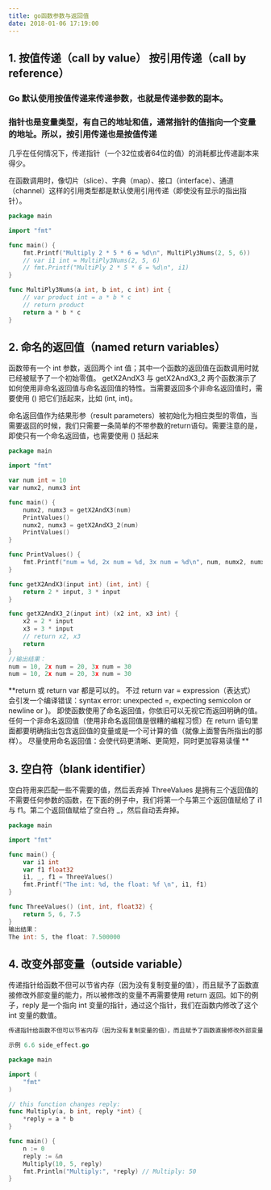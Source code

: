 ```yaml
---
title: go函数参数与返回值
date: 2018-01-06 17:19:00
---
```


## 1. 按值传递（call by value） 按引用传递（call by reference）
### Go 默认使用按值传递来传递参数，也就是传递参数的副本。
### 指针也是变量类型，有自己的地址和值，通常指针的值指向一个变量的地址。所以，按引用传递也是按值传递 
几乎在任何情况下，传递指针（一个32位或者64位的值）的消耗都比传递副本来得少。

在函数调用时，像切片（slice）、字典（map）、接口（interface）、通道（channel）这样的引用类型都是默认使用引用传递（即使没有显示的指出指针）。
``` go
package main

import "fmt"

func main() {
    fmt.Printf("Multiply 2 * 5 * 6 = %d\n", MultiPly3Nums(2, 5, 6))
    // var i1 int = MultiPly3Nums(2, 5, 6)
    // fmt.Printf("MultiPly 2 * 5 * 6 = %d\n", i1)
}

func MultiPly3Nums(a int, b int, c int) int {
    // var product int = a * b * c
    // return product
    return a * b * c
}
```

## 2. 命名的返回值（named return variables）
函数带有一个 int 参数，返回两个 int 值；其中一个函数的返回值在函数调用时就已经被赋予了一个初始零值。
getX2AndX3 与 getX2AndX3_2 两个函数演示了如何使用非命名返回值与命名返回值的特性。当需要返回多个非命名返回值时，需要使用 () 把它们括起来，比如 (int, int)。

命名返回值作为结果形参（result parameters）被初始化为相应类型的零值，当需要返回的时候，我们只需要一条简单的不带参数的return语句。需要注意的是，即使只有一个命名返回值，也需要使用 () 括起来
``` go
package main

import "fmt"

var num int = 10
var numx2, numx3 int

func main() {
    numx2, numx3 = getX2AndX3(num)
    PrintValues()
    numx2, numx3 = getX2AndX3_2(num)
    PrintValues()
}

func PrintValues() {
    fmt.Printf("num = %d, 2x num = %d, 3x num = %d\n", num, numx2, numx3)
}

func getX2AndX3(input int) (int, int) {
    return 2 * input, 3 * input
}

func getX2AndX3_2(input int) (x2 int, x3 int) {
    x2 = 2 * input
    x3 = 3 * input
    // return x2, x3
    return
}
//输出结果：
num = 10, 2x num = 20, 3x num = 30    
num = 10, 2x num = 20, 3x num = 30 
```
**return 或 return var 都是可以的。
不过 return var = expression（表达式） 会引发一个编译错误：syntax error: unexpected =, expecting semicolon or newline or }。
即使函数使用了命名返回值，你依旧可以无视它而返回明确的值。
任何一个非命名返回值（使用非命名返回值是很糟的编程习惯）在 return 语句里面都要明确指出包含返回值的变量或是一个可计算的值（就像上面警告所指出的那样）。
尽量使用命名返回值：会使代码更清晰、更简短，同时更加容易读懂 **

## 3. 空白符（blank identifier）
空白符用来匹配一些不需要的值，然后丢弃掉
ThreeValues 是拥有三个返回值的不需要任何参数的函数，在下面的例子中，我们将第一个与第三个返回值赋给了 i1 与 f1。第二个返回值赋给了空白符 _，然后自动丢弃掉。
``` go
package main

import "fmt"

func main() {
    var i1 int
    var f1 float32
    i1, _, f1 = ThreeValues()
    fmt.Printf("The int: %d, the float: %f \n", i1, f1)
}

func ThreeValues() (int, int, float32) {
    return 5, 6, 7.5
}
输出结果：
The int: 5, the float: 7.500000
```

## 4. 改变外部变量（outside variable）
传递指针给函数不但可以节省内存（因为没有复制变量的值），而且赋予了函数直接修改外部变量的能力，所以被修改的变量不再需要使用 return 返回。如下的例子，reply 是一个指向 int 变量的指针，通过这个指针，我们在函数内修改了这个 int 变量的数值。
``` go
传递指针给函数不但可以节省内存（因为没有复制变量的值），而且赋予了函数直接修改外部变量的能力，所以被修改的变量不再需要使用 return 返回。如下的例子，reply 是一个指向 int 变量的指针，通过这个指针，我们在函数内修改了这个 int 变量的数值。

示例 6.6 side_effect.go

package main

import (
    "fmt"
)

// this function changes reply:
func Multiply(a, b int, reply *int) {
    *reply = a * b
}

func main() {
    n := 0
    reply := &n
    Multiply(10, 5, reply)
    fmt.Println("Multiply:", *reply) // Multiply: 50
}
```